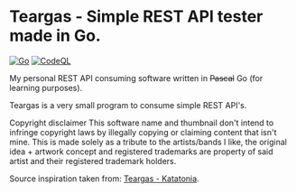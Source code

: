 # Teargas - Simple REST API tester made in Go.
[![Go](https://github.com/VentGrey/teargas/actions/workflows/go.yml/badge.svg)](https://github.com/VentGrey/teargas/actions/workflows/go.yml)
[![CodeQL](https://github.com/VentGrey/teargas/actions/workflows/codeql.yml/badge.svg)](https://github.com/VentGrey/teargas/actions/workflows/codeql.yml)

My personal REST API consuming software written in ~~Pascal~~ Go (for learning purposes).

Teargas is a very small program to consume simple REST API's.

Copyright disclaimer
This software name and thumbnail don't intend to infringe copyright laws by illegally copying or claiming content that isn't mine. This is made solely as a tribute to the artists/bands I like, the original idea + artwork concept and registered trademarks are property of said artist and their registered trademark holders.

Source inspiration taken from: [Teargas - Katatonia](https://www.youtube.com/watch?v=aMQhn7Wh98A).
